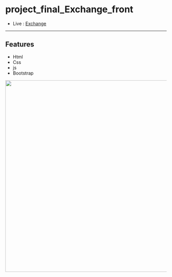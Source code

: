 # project_final_Exchange_front

- Live :  [ Exchange ](https://yosefhassouna2001.github.io/project_final_Exchange_front/)
-------

## Features

- Html
- Css
- js
- Bootstrap

<p align="center">
  <a href="https://yosefhassouna2001.github.io/project_final_Exchange_front/" target="_blank">
    <img src="assets/img/Exchange.jpeg" width="600">
  </a>
</p>
